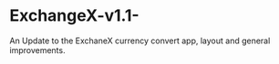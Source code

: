 # ExchangeX-v1.1-
An Update to the ExchaneX currency convert app, layout and general improvements. 
